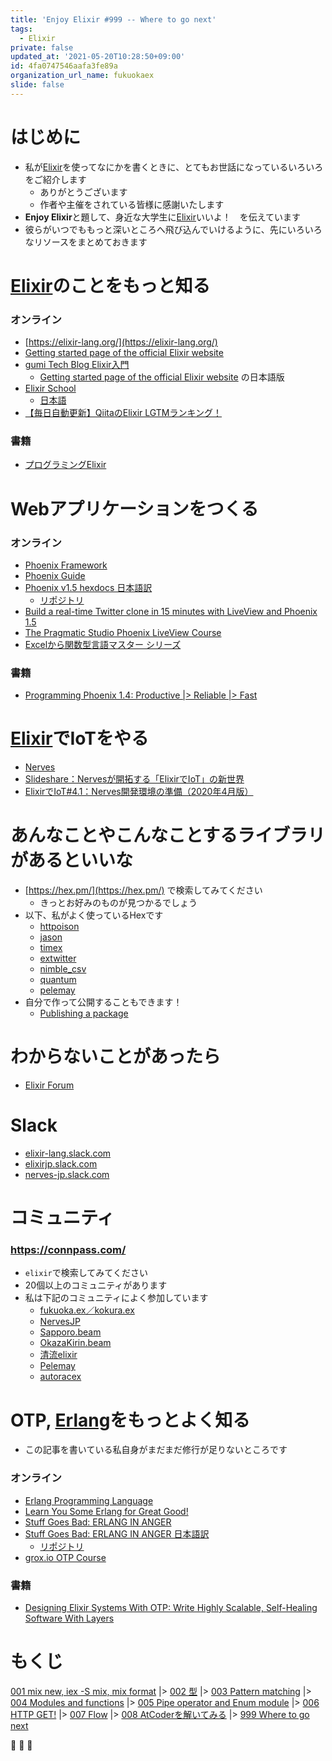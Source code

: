 ```yaml
---
title: 'Enjoy Elixir #999 -- Where to go next'
tags:
  - Elixir
private: false
updated_at: '2021-05-20T10:28:50+09:00'
id: 4fa0747546aafa3fe89a
organization_url_name: fukuokaex
slide: false
---
```

# はじめに
- 私が[Elixir](https://elixir-lang.org/)を使ってなにかを書くときに、とてもお世話になっているいろいろをご紹介します
    - ありがとうございます
    - 作者や主催をされている皆様に感謝いたします
- **Enjoy Elixir**と題して、身近な大学生に[Elixir](https://elixir-lang.org/)いいよ！　を伝えています
- 彼らがいつでももっと深いところへ飛び込んでいけるように、先にいろいろなリソースをまとめておきます


# [Elixir](https://elixir-lang.org/)のことをもっと知る

### オンライン
- [https://elixir-lang.org/](https://elixir-lang.org/)
- [Getting started page of the official Elixir website](https://elixir-lang.org/getting-started/introduction.html)
- [gumi Tech Blog Elixir入門](https://dev.to/gumi/elixerelixir-10g2)
    - [Getting started page of the official Elixir website](https://elixir-lang.org/getting-started/introduction.html) の日本語版
- [Elixir School](https://elixirschool.com/en/)
    - [日本語](https://elixirschool.com/ja/)
- [【毎日自動更新】QiitaのElixir LGTMランキング！](https://qiita.com/torifukukaiou/items/1edb3e961acf002478fd)

### 書籍
- [プログラミングElixir](https://www.amazon.co.jp/dp/4274219151/)

# Webアプリケーションをつくる
### オンライン
- [Phoenix Framework](https://www.phoenixframework.org/)
- [Phoenix Guide](https://hexdocs.pm/phoenix/overview.html)
- [Phoenix v1.5 hexdocs 日本語訳](https://zenn.dev/koga1020/books/phoenix-guide-ja-1-5)
    - [リポジトリ](https://github.com/fukuoka-ex/phoenix-guide-ja)
- [Build a real-time Twitter clone in 15 minutes with LiveView and Phoenix 1.5](https://www.youtube.com/watch?v=MZvmYaFkNJI)
- [The Pragmatic Studio Phoenix LiveView Course](https://pragmaticstudio.com/courses/phoenix-liveview)
- [Excelから関数型言語マスター シリーズ](https://qiita.com/piacerex/items/6714e1440e3f25fb46a1)

### 書籍
- [Programming Phoenix 1.4: Productive |> Reliable |> Fast](https://www.amazon.co.jp/dp/1680502263)

# [Elixir](https://elixir-lang.org/)でIoTをやる

- [Nerves](https://www.nerves-project.org/)
- [Slideshare：Nervesが開拓する「ElixirでIoT」の新世界](https://www.slideshare.net/takasehideki/nerveselixiriot)
- [ElixirでIoT#4.1：Nerves開発環境の準備（2020年4月版）](https://qiita.com/takasehideki/items/88dda57758051d45fcf9)

# あんなことやこんなことするライブラリがあるといいな
- [https://hex.pm/](https://hex.pm/) で検索してみてください
    - きっとお好みのものが見つかるでしょう
- 以下、私がよく使っているHexです
    - [httpoison](https://hex.pm/packages/httpoison)
    - [jason](https://hex.pm/packages/jason)
    - [timex](https://hex.pm/packages/timex)
    - [extwitter](https://hex.pm/packages/extwitter)
    - [nimble_csv](https://hex.pm/packages/nimble_csv)
    - [quantum](https://hex.pm/packages/quantum)
    - [pelemay](https://hex.pm/packages/pelemay)
- 自分で作って公開することもできます！
    - [Publishing a package](https://hex.pm/docs/publish)

# わからないことがあったら
- [Elixir Forum](https://elixirforum.com/)

# Slack
- [elixir-lang.slack.com](https://elixir-lang.slack.com/)
- [elixirjp.slack.com](https://join.slack.com/t/elixirjp/shared_invite/zt-ae8m5bad-WW69GH1w4iuafm1tKNgd~w)
- [nerves-jp.slack.com](https://join.slack.com/t/nerves-jp/shared_invite/enQtNzc0NTM1OTA5MzQ1LTg5NTAyYThiYzRlNDRmNDIwM2ZlZTJiZDc1MmE5NTFjYzA5OTE4ZTM5OWQxODFhZjY1NWJmZTc4NThkMjQ1Yjk)


# コミュニティ

### https://connpass.com/
- `elixir`で検索してみてください
- 20個以上のコミュニティがあります
- 私は下記のコミュニティによく参加しています
    - [fukuoka.ex／kokura.ex](https://fukuokaex.connpass.com/)
    - [NervesJP](https://nerves-jp.connpass.com/)
    - [Sapporo.beam](https://sapporo-beam.connpass.com/)
    - [OkazaKirin.beam](https://okazakirin-beam.connpass.com/)
    - [清流elixir](https://elixir-sr.connpass.com/)
    - [Pelemay](https://pelemay.connpass.com/)
    - [autoracex](https://autoracex.connpass.com/)


# OTP, [Erlang](https://www.erlang.org/)をもっとよく知る
- この記事を書いている私自身がまだまだ修行が足りないところです


### オンライン
- [Erlang Programming Language](https://www.erlang.org/)
- [Learn You Some Erlang for Great Good!](https://learnyousomeerlang.com/)
- [Stuff Goes Bad: ERLANG IN ANGER](https://www.erlang-in-anger.com/)
- [Stuff Goes Bad: ERLANG IN ANGER 日本語訳](https://ymotongpoo.github.io/erlang-in-anger/text-ja.pdf)
    - [リポジトリ](https://github.com/ymotongpoo/erlang-in-anger)
- [grox.io OTP Course](https://grox.io/language/otp/course)

### 書籍
- [Designing Elixir Systems With OTP: Write Highly Scalable, Self-Healing Software With Layers](https://www.amazon.co.jp/dp/1680506617)

# もくじ
[001 mix new, iex -S mix, mix format](https://qiita.com/torifukukaiou/items/d04d0273749c41eb50af)
|> [002 型](https://qiita.com/torifukukaiou/items/1f5789dbd05498be1132)
|> [003 Pattern matching](https://qiita.com/torifukukaiou/items/47b088f6c44ccf213226)
|> [004 Modules and functions](https://qiita.com/torifukukaiou/items/2b6f30db0a7d37c4f139)
|> [005 Pipe operator and Enum module](https://qiita.com/torifukukaiou/items/70a350cfc45d0eb58371)
|> [006 HTTP GET!](https://qiita.com/torifukukaiou/items/e4416cca916497ee76fb)
|> [007 Flow](https://qiita.com/torifukukaiou/items/eb1aa2c8842adfc40637)
|> [008 AtCoderを解いてみる](https://qiita.com/torifukukaiou/items/98f875ee4d0f4038b5a2)
|> [999 Where to go next](https://qiita.com/torifukukaiou/items/4fa0747546aafa3fe89a)

:rocket: :rocket: :rocket: 
